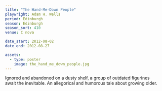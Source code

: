 ```yaml
---
title: "The Hand-Me-Down People"
playwright: Adam H. Wells
period: Edinburgh
season: Edinburgh
season_sort: 410
venue: C nova

date_start: 2012-08-02
date_end: 2012-08-27

assets:
  - type: poster
    image: the_hand_me_down_people.jpg
---
```

Ignored and abandoned on a dusty shelf, a group of outdated figurines await the inevitable. An allegorical and humorous tale about growing older.
